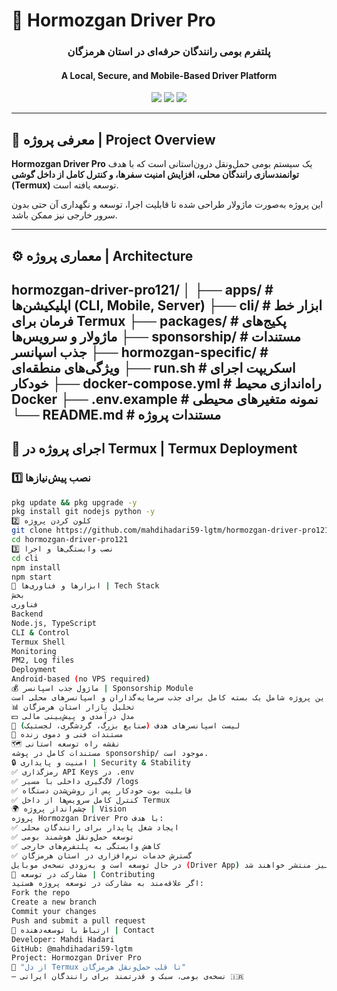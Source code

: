 # 🚖 Hormozgan Driver Pro

<h3 align="center">پلتفرم بومی رانندگان حرفه‌ای در استان هرمزگان</h3>
<h4 align="center">A Local, Secure, and Mobile-Based Driver Platform</h4>

<p align="center">
  <img src="https://img.shields.io/badge/Platform-Termux%20%7C%20Node.js%20%7C%20Docker-blue?style=flat-square" />
  <img src="https://img.shields.io/badge/Language-TypeScript%20%7C%20JavaScript-green?style=flat-square" />
  <img src="https://img.shields.io/badge/Status-Development%20Stage-yellow?style=flat-square" />
</p>

---

## 🧭 معرفی پروژه | Project Overview

**Hormozgan Driver Pro** یک سیستم بومی حمل‌ونقل درون‌استانی است که با هدف **توانمندسازی رانندگان محلی، افزایش امنیت سفرها، و کنترل کامل از داخل گوشی (Termux)** توسعه یافته است.

این پروژه به‌صورت ماژولار طراحی شده تا قابلیت اجرا، توسعه و نگهداری آن حتی بدون سرور خارجی نیز ممکن باشد.

---

## ⚙️ معماری پروژه | Architecture
hormozgan-driver-pro121/
│
├── apps/                # اپلیکیشن‌ها (CLI, Mobile, Server)
├── cli/                 # ابزار خط فرمان برای Termux
├── packages/            # پکیج‌های ماژولار و سرویس‌ها
├── sponsorship/         # مستندات جذب اسپانسر
├── hormozgan-specific/  # ویژگی‌های منطقه‌ای
├── run.sh               # اسکریپت اجرای خودکار
├── docker-compose.yml   # راه‌اندازی محیط Docker
├── .env.example         # نمونه متغیرهای محیطی
└── README.md            # مستندات پروژه
---

## 📱 اجرای پروژه در Termux | Termux Deployment

### 1️⃣ نصب پیش‌نیازها
```bash
pkg update && pkg upgrade -y
pkg install git nodejs python -y
2️⃣ کلون کردن پروژه
git clone https://github.com/mahdihadari59-lgtm/hormozgan-driver-pro121.git
cd hormozgan-driver-pro121
3️⃣ نصب وابستگی‌ها و اجرا
cd cli
npm install
npm start
🧰 ابزارها و فناوری‌ها | Tech Stack
بخش
فناوری
Backend
Node.js, TypeScript
CLI & Control
Termux Shell
Monitoring
PM2, Log files
Deployment
Android-based (no VPS required)
💰 ماژول جذب اسپانسر | Sponsorship Module
این پروژه شامل یک بسته کامل برای جذب سرمایه‌گذاران و اسپانسرهای محلی است:
📊 تحلیل بازار استان هرمزگان
💵 مدل درآمدی و پیش‌بینی مالی
🎯 لیست اسپانسرهای هدف (صنایع بزرگ، گردشگری، لجستیک)
📁 مستندات فنی و دموی زنده
🗺️ نقشه راه توسعه استانی
مستندات کامل در پوشه sponsorship/ موجود است.
🔒 امنیت و پایداری | Security & Stability
✅ رمزگذاری API Keys در .env
✅ لاگ‌گیری داخلی با مسیر /logs
✅ قابلیت بوت خودکار پس از روشن‌شدن دستگاه
✅ کنترل کامل سرویس‌ها از داخل Termux
🌍 چشم‌انداز پروژه | Vision
پروژه Hormozgan Driver Pro با هدف:
✅ ایجاد شغل پایدار برای رانندگان محلی
✅ توسعه حمل‌ونقل هوشمند بومی
✅ کاهش وابستگی به پلتفرم‌های خارجی
✅ گسترش خدمات نرم‌افزاری در استان هرمزگان
در حال توسعه است و به‌زودی نسخه‌ی موبایل (Driver App) و نسخه‌ی وب‌پنل مدیریتی نیز منتشر خواهند شد.
🤝 مشارکت در توسعه | Contributing
اگر علاقه‌مند به مشارکت در توسعه پروژه هستید:
Fork the repo
Create a new branch
Commit your changes
Push and submit a pull request
📧 ارتباط با توسعه‌دهنده | Contact
Developer: Mahdi Hadari
GitHub: @mahdihadari59-lgtm
Project: Hormozgan Driver Pro
🚀 "از دل Termux تا قلب حمل‌ونقل هرمزگان"
— نسخه‌ی بومی، سبک و قدرتمند برای رانندگان ایرانی 🇮🇷
